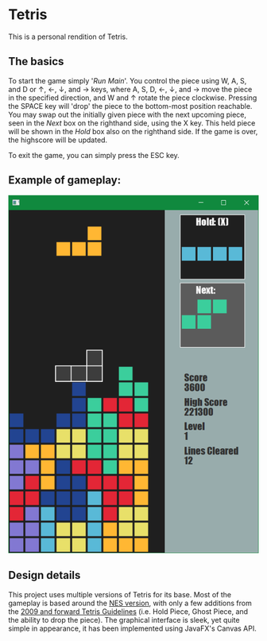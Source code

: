 # Tetris
This is a personal rendition of Tetris.

## The basics
To start the game simply '_Run Main_'. You control the piece using W, A, S, and D or ↑, ←, ↓, and → keys, where A, S, D, ←, ↓, and → move the piece in the specified direction, and W and ↑ rotate the piece clockwise. Pressing the SPACE key will 'drop' the piece to the bottom-most position reachable. You may swap out the initially given piece with the next upcoming piece, seen in the _Next_ box on the righthand side, using the X key. This held piece will be shown in the _Hold_ box also on the righthand side. If the game is over, the highscore will be updated.

To exit the game, you can simply press the ESC key. 

## Example of gameplay:
![Screenshot](https://github.com/DudasDorian/Tetris/blob/main/Tetris%20gameplay%20example.png)

## Design details
This project uses multiple versions of Tetris for its base. Most of the gameplay is based around the [NES version](https://tetris.fandom.com/wiki/Tetris_(NES,_Nintendo)), with only a few additions from the [2009 and forward Tetris Guidelines](https://tetris.fandom.com/wiki/Tetris_Guideline) (i.e. Hold Piece, Ghost Piece, and the ability to drop the piece). The graphical interface is sleek, yet quite simple in appearance, it has been implemented using JavaFX's Canvas API.
